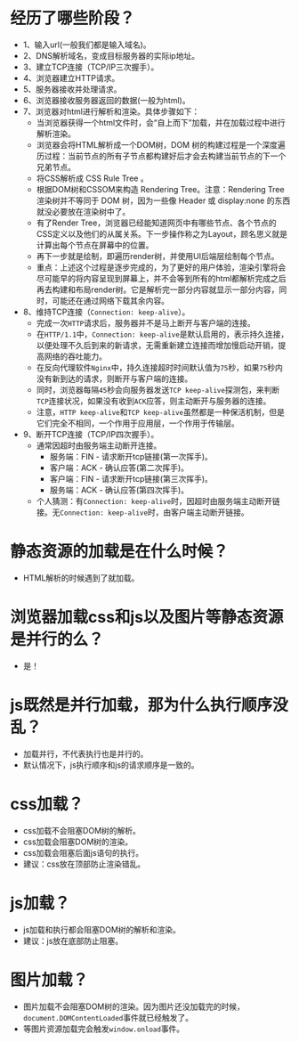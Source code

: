 # 经历了哪些阶段？
* 1、输入url(一般我们都是输入域名)。
* 2、DNS解析域名，变成目标服务器的实际ip地址。
* 3、建立TCP连接（TCP/IP三次握手）。
* 4、浏览器建立HTTP请求。
* 5、服务器接收并处理请求。
* 6、浏览器接收服务器返回的数据(一般为html)。
* 7、浏览器对html进行解析和渲染。具体步骤如下：
  - 当浏览器获得一个html文件时，会“自上而下”加载，并在加载过程中进行解析渲染。
  - 浏览器会将HTML解析成一个DOM树，DOM 树的构建过程是一个深度遍历过程：当前节点的所有子节点都构建好后才会去构建当前节点的下一个兄弟节点。
  - 将CSS解析成 CSS Rule Tree 。
  - 根据DOM树和CSSOM来构造 Rendering Tree。注意：Rendering Tree 渲染树并不等同于 DOM 树，因为一些像 Header 或 display:none 的东西就没必要放在渲染树中了。
  - 有了Render Tree，浏览器已经能知道网页中有哪些节点、各个节点的CSS定义以及他们的从属关系。下一步操作称之为Layout，顾名思义就是计算出每个节点在屏幕中的位置。
  - 再下一步就是绘制，即遍历render树，并使用UI后端层绘制每个节点。
  - 重点：上述这个过程是逐步完成的，为了更好的用户体验，渲染引擎将会尽可能早的将内容呈现到屏幕上，并不会等到所有的html都解析完成之后再去构建和布局render树。它是解析完一部分内容就显示一部分内容，同时，可能还在通过网络下载其余内容。
* 8、维持TCP连接（`Connection: keep-alive`）。
  - 完成一次`HTTP`请求后，服务器并不是马上断开与客户端的连接。
  - 在`HTTP/1.1`中，`Connection: keep-alive`是默认启用的，表示持久连接，以便处理不久后到来的新请求，无需重新建立连接而增加慢启动开销，提高网络的吞吐能力。
  - 在反向代理软件`Nginx`中，持久连接超时时间默认值为`75`秒，如果`75`秒内没有新到达的请求，则断开与客户端的连接。
  - 同时，浏览器每隔`45`秒会向服务器发送`TCP keep-alive`探测包，来判断`TCP`连接状况，如果没有收到`ACK`应答，则主动断开与服务器的连接。
  - 注意，`HTTP keep-alive`和`TCP keep-alive`虽然都是一种保活机制，但是它们完全不相同，一个作用于应用层，一个作用于传输层。
* 9、断开TCP连接（TCP/IP四次握手）。
  - 通常因超时由服务端主动断开连接。
    - 服务端：FIN - 请求断开tcp链接(第一次挥手)。
    - 客户端：ACK - 确认应答(第二次挥手)。
    - 客户端：FIN - 请求断开tcp链接(第三次挥手)。
    - 服务端：ACK - 确认应答(第四次挥手)。
  - 个人猜测：有`Connection: keep-alive`时，因超时由服务端主动断开链接。无`Connection: keep-alive`时，由客户端主动断开链接。

# 静态资源的加载是在什么时候？
* HTML解析的时候遇到了就加载。

# 浏览器加载css和js以及图片等静态资源是并行的么？
* 是！

# js既然是并行加载，那为什么执行顺序没乱？
* 加载并行，不代表执行也是并行的。
* 默认情况下，js执行顺序和js的请求顺序是一致的。

# css加载？
* css加载不会阻塞DOM树的解析。
* css加载会阻塞DOM树的渲染。
* css加载会阻塞后面js语句的执行。
* 建议：css放在顶部防止渲染错乱。

# js加载？
* js加载和执行都会阻塞DOM树的解析和渲染。
* 建议：js放在底部防止阻塞。

# 图片加载？
* 图片加载不会阻塞DOM树的渲染。因为图片还没加载完的时候，```document.DOMContentLoaded```事件就已经触发了。
* 等图片资源加载完会触发```window.onload```事件。
